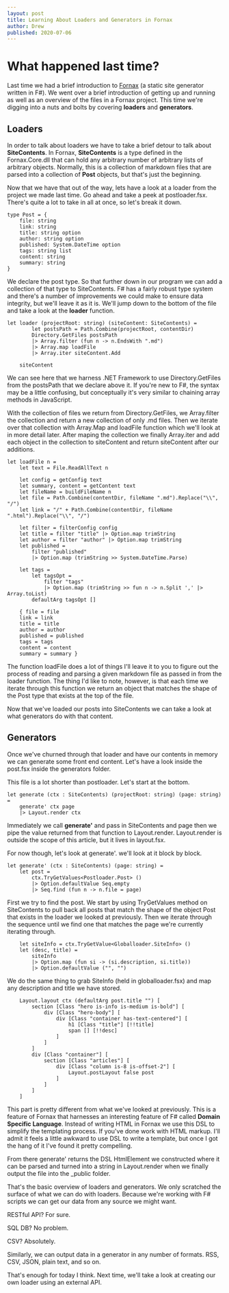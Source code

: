 ```yaml
---
layout: post
title: Learning About Loaders and Generators in Fornax
author: Drew
published: 2020-07-06
---
```

# What happened last time?

Last time we had a brief introduction to [Fornax](https://github.com/ionide/Fornax) (a static site generator written in F#). We went over a brief introduction of getting up and running as well as an overview of the files in a Fornax project. This time we're digging into a nuts and bolts by covering **loaders** and **generators**.

<!--more-->

## Loaders
In order to talk about loaders we have to take a brief detour to talk about **SiteContents**. In Fornax, **SiteContents** is a type defined in the Fornax.Core.dll that can hold any arbitrary number of arbitrary lists of arbitrary objects. Normally, this is a collection of markdown files that are parsed into a collection of **Post** objects, but that's just the beginning.

Now that we have that out of the way, lets have a look at a loader from the project we made last time. Go ahead and take a peek at postloader.fsx. There's quite a lot to take in all at once, so let's break it down.

    type Post = {
        file: string
        link: string
        title: string option
        author: string option
        published: System.DateTime option
        tags: string list
        content: string
        summary: string
    }

We declare the post type. So that further down in our program we can add a collection of that type to SiteContents. F# has a fairly robust type system and there's a number of improvements we could make to ensure data integrity, but we'll leave it as it is. We'll jump down to the bottom of the file and take a look at the **loader** function.

    let loader (projectRoot: string) (siteContent: SiteContents) =
            let postsPath = Path.Combine(projectRoot, contentDir)
            Directory.GetFiles postsPath
            |> Array.filter (fun n -> n.EndsWith ".md")
            |> Array.map loadFile
            |> Array.iter siteContent.Add

        siteContent

We can see here that we harness .NET Framework to use Directory.GetFiles from the postsPath that we declare above it. If you're new to F#, the syntax may be a little confusing, but conceptually it's very similar to chaining array methods in JavaScript.

With the collection of files we return from Directory.GetFiles, we Array.filter the collection and return a new collection of only .md files. Then we iterate over that collection with Array.Map and loadFile function which we'll look at in more detail later. After maping the collection we finally Array.iter and add each object in the collection to siteContent and return siteContent after our additions.

    let loadFile n =
        let text = File.ReadAllText n

        let config = getConfig text
        let summary, content = getContent text
        let fileName = buildFileName n
        let file = Path.Combine(contentDir, fileName ".md").Replace("\\", "/")
        let link = "/" + Path.Combine(contentDir, fileName ".html").Replace("\\", "/")

        let filter = filterConfig config
        let title = filter "title" |> Option.map trimString
        let author = filter "author" |> Option.map trimString
        let published =
            filter "published" 
            |> Option.map (trimString >> System.DateTime.Parse)

        let tags =
            let tagsOpt =
                filter "tags"
                |> Option.map (trimString >> fun n -> n.Split ',' |> Array.toList)
            defaultArg tagsOpt []

        { file = file
        link = link
        title = title
        author = author
        published = published
        tags = tags
        content = content
        summary = summary }

The function loadFile does a lot of things I'll leave it to you to figure out the process of reading and parsing a given markdown file as passed in from the loader function. The thing I'd like to note, however, is that each time we iterate through this function we return an object that matches the shape of the Post type that exists at the top of the file.

Now that we've loaded our posts into SiteContents we can take a look at what generators do with that content.

## Generators
Once we've churned through that loader and have our contents in memory we can generate some front end content. Let's have a look inside the post.fsx inside the generators folder.

This file is a lot shorter than postloader. Let's start at the bottom.

    let generate (ctx : SiteContents) (projectRoot: string) (page: string) =
        generate' ctx page
        |> Layout.render ctx

Immediately we call **generate'** and pass in SiteContents and page then we pipe the value returned from that function to Layout.render. Layout.render is outside the scope of this article, but it lives in layout.fsx.

For now though, let's look at generate'. we'll look at it block by block.

    let generate' (ctx : SiteContents) (page: string) =
        let post =
            ctx.TryGetValues<Postloader.Post> ()
            |> Option.defaultValue Seq.empty
            |> Seq.find (fun n -> n.file = page)

First we try to find the post. We start by using TryGetValues method on SiteContents to pull back all posts that match the shape of the object Post that exists in the loader we looked at previously. Then we iterate through the sequence until we find one that matches the page we're currently iterating through.

        let siteInfo = ctx.TryGetValue<Globalloader.SiteInfo> ()
        let (desc, title) =
            siteInfo
            |> Option.map (fun si -> (si.description, si.title))
            |> Option.defaultValue ("", "")

We do the same thing to grab SiteInfo (held in globalloader.fsx) and map any description and title we have stored.

        Layout.layout ctx (defaultArg post.title "") [
            section [Class "hero is-info is-medium is-bold"] [
                div [Class "hero-body"] [
                    div [Class "container has-text-centered"] [
                        h1 [Class "title"] [!!title]
                        span [] [!!desc]
                    ]
                ]
            ]
            div [Class "container"] [
                section [Class "articles"] [
                    div [Class "column is-8 is-offset-2"] [
                        Layout.postLayout false post
                    ]
                ]
            ]
        ]
This part is pretty different from what we've looked at previously. This is a feature of Fornax that harnesses an interesting feature of F# called **Domain Specific Language**. Instead of writing HTML in Fornax we use this DSL to simplify the templating process. If you've done work with HTML markup. I'll admit it feels a little awkward to use DSL to write a template, but once I got the hang of it I've found it pretty compelling.

From there generate' returns the DSL HtmlElement we constructed where it can be parsed and turned into a string in Layout.render when we finally output the file into the _public folder.

That's the basic overview of loaders and generators. We only scratched the surface of what we can do with loaders. Because we're working with F# scripts we can get our data from any source we might want.

RESTful API? For sure.

SQL DB? No problem.

CSV? Absolutely.

Similarly, we can output data in a generator in any number of formats. RSS, CSV, JSON, plain text, and so on.

That's enough for today I think. Next time, we'll take a look at creating our own loader using an external API.